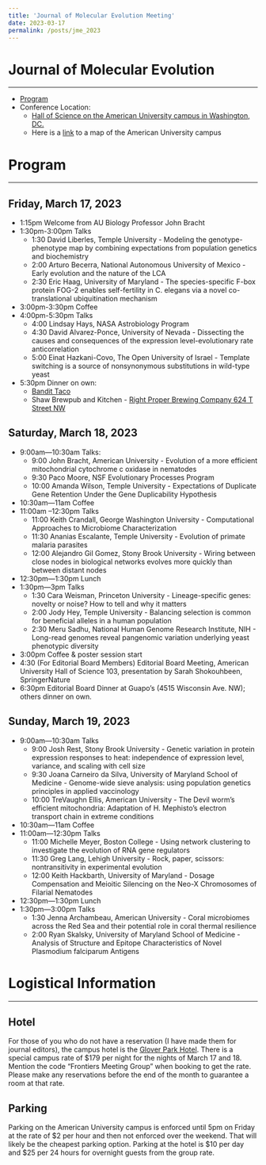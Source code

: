```yaml
---
title: 'Journal of Molecular Evolution Meeting'
date: 2023-03-17
permalink: /posts/jme_2023
---
```


# Journal of Molecular Evolution
------
- [Program](https://igem.temple.edu/jmev/program)
- Conference Location:
	- [Hall of Science on the American University campus in Washington, DC.](https://maps.apple.com/?address=4400%20Massachusetts%20Ave%20NW,%20Washington,%20DC%20%2020016,%20United%20States&auid=230752687640611318&ll=38.936605,-77.090521&lsp=9902&q=Hall%20of%20Science&_ext=CjMKBQgEEOIBCgQIBRADCgUIBhCPAwoECAoQAAoECFIQBAoECFUQAAoECFkQAgoFCKQBEAESJCkndLoHWWxDQDERrCyENE1TwDljBrCWaINDQEHmE/OuYT5TwA%3D%3D)
	- Here is a [link](https://www.american.edu/about/visiting-campus.cfm) to a map of the American University campus

# Program
------
## Friday, March 17, 2023
- 1:15pm Welcome from AU Biology Professor John Bracht
- 1:30pm-3:00pm Talks
	- 1:30 David Liberles, Temple University - Modeling the genotype-phenotype map by combining expectations from population genetics and biochemistry
	- 2:00 Arturo Becerra, National Autonomous University of Mexico - Early evolution and the nature of the LCA
	- 2:30 Eric Haag, University of Maryland - The species-specific F-box protein FOG-2 enables self-fertility in C. elegans via a novel co-translational ubiquitination mechanism
- 3:00pm-3:30pm Coffee
- 4:00pm-5:30pm 	Talks
	- 4:00 Lindsay Hays, NASA Astrobiology Program
	- 4:30 David Alvarez-Ponce, University of Nevada - Dissecting the causes and consequences of the expression level-evolutionary rate anticorrelation
	- 5:00 Einat Hazkani-Covo, The Open University of Israel - Template switching is a source of nonsynonymous substitutions in wild-type yeast
- 5:30pm Dinner on own:
	- [Bandit Taco](https://maps.apple.com/?address=4629%2041st%20St%20NW,%20Washington,%20DC%20%2020016,%20United%20States&auid=11092506071748695085&ll=38.950511,-77.080006&lsp=9902&q=Bandit%20Taco&_ext=CjIKBQgEEOIBCgQIBRADCgQIBhAUCgQIChAACgQIUhABCgQIVRAQCgQIWRADCgUIpAEQARImKYW7adoWeUNAMSazdpF8RVPAOQORjzY9ekNAQbyqt1C/RFPAUAQ%3D)
	- Shaw Brewpub and Kitchen - [Right Proper Brewing Company 624 T Street NW](https://maps.apple.com/?address=624%20T%20St%20NW,%20Washington,%20DC%2020001,%20United%20States&auid=2335809402829059628&ll=38.915300,-77.021386&lsp=9902&q=Right%20Proper%20Brewing%20Company&_ext=CjIKBQgEEOIBCgQIBRADCgQIBhBoCgQIChAACgQIUhABCgQIVRAQCgQIWRADCgUIpAEQARImKRNZEGCYdENAMZdVT8u8QVPAOZEuNry+dUNAQZeiiqL/QFPAUAQ%3D)

## Saturday, March 18, 2023
- 9:00am—10:30am 	Talks:
	- 9:00 John Bracht, American University - Evolution of a more efficient mitochondrial cytochrome c oxidase in nematodes
	- 9:30 Paco Moore, NSF Evolutionary Processes Program
	- 10:00 Amanda Wilson, Temple University - Expectations of Duplicate Gene Retention Under the Gene Duplicability Hypothesis
- 10:30am—11am 	Coffee
- 11:00am –12:30pm 	Talks
	- 11:00 Keith Crandall, George Washington University - Computational Approaches to Microbiome Characterization
	- 11:30 Ananias Escalante, Temple University - Evolution of primate malaria parasites
	- 12:00 Alejandro Gil Gomez, Stony Brook University - Wiring between close nodes in biological networks evolves more quickly than between distant nodes
- 12:30pm—1:30pm	 Lunch
- 1:30pm—3pm 	Talks
	- 1:30 Cara Weisman, Princeton University - Lineage-specific genes: novelty or noise? How to tell and why it matters
	- 2:00 Jody Hey, Temple University - Balancing selection is common for beneficial alleles in a human population
	- 2:30 Meru Sadhu, National Human Genome Research Institute, NIH - Long-read genomes reveal pangenomic variation underlying yeast phenotypic diversity
- 3:00pm Coffee & poster session start
- 4:30 (For Editorial Board Members) Editorial Board Meeting, American University Hall of Science 103, presentation by Sarah Shokouhbeen, SpringerNature
- 6:30pm Editorial Board Dinner at Guapo’s (4515 Wisconsin Ave. NW); others dinner on own.

## Sunday, March 19, 2023
- 9:00am—10:30am	 Talks
	- 9:00 Josh Rest, Stony Brook University - Genetic variation in protein expression responses to heat: independence of expression level, variance, and scaling with cell size
	- 9:30 Joana Carneiro da Silva, University of Maryland School of Medicine - Genome-wide sieve analysis: using population genetics principles in applied vaccinology
	- 10:00 TreVaughn Ellis, American University - The Devil worm’s efficient mitochondria: Adaptation of H. Mephisto’s electron transport chain in extreme conditions
- 10:30am—11am 	Coffee
- 11:00am—12:30pm 	Talks
	- 11:00 Michelle Meyer, Boston College - Using network clustering to investigate the evolution of RNA gene regulators
	- 11:30 Greg Lang, Lehigh University - Rock, paper, scissors: nontransitivity in experimental evolution
	- 12:00 Keith Hackbarth, University of Maryland - Dosage Compensation and Meioitic Silencing on the Neo-X Chromosomes of Filarial Nematodes
- 12:30pm—1:30pm	 Lunch
- 1:30pm—3:00pm 	Talks
	- 1:30 Jenna Archambeau, American University - Coral microbiomes across the Red Sea and their potential role in coral thermal resilience
	- 2:00 Ryan Skalsky, University of Maryland School of Medicine - Analysis of Structure and Epitope Characteristics of Novel Plasmodium falciparum Antigens 

# Logistical Information
------
## Hotel
For those of you who do not have a reservation (I have made them for journal editors), the campus hotel is the [Glover Park Hotel](https://www.gloverparkhotel.com/). There is a special campus rate of $179 per night for the nights of March 17 and 18. Mention the code “Frontiers Meeting Group” when booking to get the rate. Please make any reservations before the end of the month to guarantee a room at that rate.

## Parking
Parking on the American University campus is enforced until 5pm on Friday at the rate of $2 per hour and then not enforced over the weekend. That will likely be the cheapest parking option. Parking at the hotel is $10 per day and $25 per 24 hours for overnight guests from the group rate.
